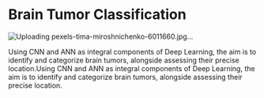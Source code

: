 # Brain Tumor Classification

![Uploading pexels-tima-miroshnichenko-6011660.jpg…]()

Using CNN and ANN as integral components of Deep Learning, the aim is to identify and categorize brain tumors, alongside assessing their precise location.Using CNN and ANN as integral components of Deep Learning, the aim is to identify and categorize brain tumors, alongside assessing their precise location.
